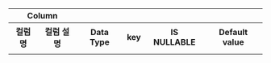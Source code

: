 <table>
	<tr>
		<th colspan="2">Column</th> <th colspan="4"></th>
	</tr>
	<tr> 
		<th>컬럼명</th> <th>컬럼 설명</th> <th>Data Type</th> <th>key</th> <th>IS NULLABLE</th> <th>Default value</th> </tr>	
	<tr>		
		<td></td> <td></td> <td></td> <td></td> <td></td> <td></td>
	</tr>
</table>
